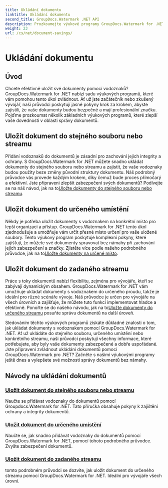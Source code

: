 ```yaml
---
title: Ukládání dokumentu
linktitle: Ukládání dokumentu
second_title: GroupDocs.Watermark .NET API
description: Prozkoumejte výukové programy GroupDocs.Watermark for .NET o ukládání dokumentů pomocí vodoznaků. Naučte se krok za krokem metody, jak zlepšit zabezpečení a správu dokumentů.
weight: 23
url: /cs/net/document-savings/
---
```


# Ukládání dokumentu

## Úvod

Chcete efektivně uložit své dokumenty pomocí vodoznaků? GroupDocs.Watermark for .NET nabízí sadu výukových programů, které vám pomohou tento úkol zvládnout. Ať už jste začátečník nebo zkušený vývojář, naši průvodci poskytují jasné pokyny krok za krokem, abyste zajistili, že vaše dokumenty budou bezpečné a mají profesionální značku. Pojďme prozkoumat několik základních výukových programů, které zlepší vaše dovednosti v oblasti správy dokumentů.

## Uložit dokument do stejného souboru nebo streamu
 Přidání vodoznaků do dokumentů je zásadní pro zachování jejich integrity a ochrany. S GroupDocs.Watermark for .NET můžete snadno ukládat dokumenty do stejného souboru nebo streamu a zajistit, že vaše vodoznaky budou použity beze změny původní struktury dokumentu. Náš podrobný průvodce vás provede každým krokem, díky čemuž bude proces přímočarý a efektivní. Jste připraveni zlepšit zabezpečení svých dokumentů? Podívejte se na náš návod, jak na to[Uložte dokumenty do stejného souboru nebo streamu](./save-document-same-file-stream/).

## Uložit dokument do určeného umístění
Někdy je potřeba uložit dokumenty s vodoznakem na konkrétní místo pro lepší organizaci a přístup. GroupDocs.Watermark for .NET tento úkol zjednodušuje a umožňuje vám určit přesné místo určení pro vaše uložené soubory. Tento výukový program poskytuje komplexní pokyny, které zajišťují, že můžete své dokumenty spravovat bez námahy při zachování jejich zabezpečení a značky. Zjistěte více podle našeho podrobného průvodce, jak na to[Uložte dokumenty na určené místo](./save-document-specified-location/).

## Uložit dokument do zadaného streamu
 Práce s toky dokumentů nabízí flexibilitu, zejména pro vývojáře, kteří se zabývají dynamickým obsahem. GroupDocs.Watermark for .NET vám umožňuje ukládat dokumenty s vodoznakem do určeného proudu, takže je ideální pro různé scénáře vývoje. Náš průvodce je určen pro vývojáře na všech úrovních a zajišťuje, že můžete tuto funkci implementovat hladce a efektivně. Ponořte se do našeho návodu, jak na to[Uložte dokumenty do určeného streamu](./save-document-specified-stream/) posuňte správu dokumentů na další úroveň.

Sledováním těchto výukových programů získáte důkladné znalosti o tom, jak ukládat dokumenty s vodoznakem pomocí GroupDocs.Watermark for .NET. Ať už ukládáte do stejného souboru, určeného umístění nebo konkrétního streamu, naši průvodci poskytují všechny informace, které potřebujete, aby byly vaše dokumenty zabezpečené a dobře uspořádané. Jste připraveni zvládnout ukládání dokumentů pomocí GroupDocs.Watermark pro .NET? Začněte s našimi výukovými programy ještě dnes a vylepšete své možnosti správy dokumentů bez námahy.

## Návody na ukládání dokumentů
### [Uložit dokument do stejného souboru nebo streamu](./save-document-same-file-stream/)
Naučte se přidávat vodoznaky do dokumentů pomocí Groupdocs.Watermark for .NET. Tato příručka obsahuje pokyny k zajištění ochrany a integrity dokumentů.
### [Uložit dokument do určeného umístění](./save-document-specified-location/)
Naučte se, jak snadno přidávat vodoznaky do dokumentů pomocí GroupDocs.Watermark for .NET, pomocí tohoto podrobného průvodce. Zvyšte zabezpečení dokumentů.
### [Uložit dokument do zadaného streamu](./save-document-specified-stream/)
tomto podrobném průvodci se dozvíte, jak uložit dokument do určeného streamu pomocí GroupDocs.Watermark for .NET. Ideální pro vývojáře všech úrovní.